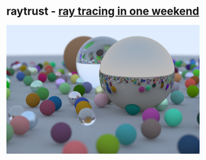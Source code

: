# raytrust - [ray tracing in one weekend][book]

<!-- `cargo run --release -- --width 720 --height 480 --samples 500 --scene large | convert - raytrust.png` -->
![A bunch of spheres rendeded by ray tracing][image]

[book]: https://raytracing.github.io/books/RayTracingInOneWeekend.html
[image]: ./raytrust.png
